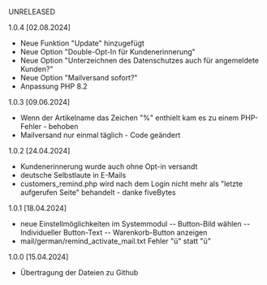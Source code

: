 UNRELEASED





1.0.4 [02.08.2024]

- Neue Funktion "Update" hinzugefügt
- Neue Option "Double-Opt-In für Kundenerinnerung"
- Neue Option "Unterzeichnen des Datenschutzes auch für angemeldete Kunden?"
- Neue Option "Mailversand sofort?"
- Anpassung PHP 8.2


1.0.3 [09.06.2024]

- Wenn der Artikelname das Zeichen "%" enthielt kam es zu einem PHP-Fehler - behoben
- Mailversand nur einmal täglich - Code geändert

1.0.2 [24.04.2024]

- Kundenerinnerung wurde auch ohne Opt-in versandt
- deutsche Selbstlaute in E-Mails
- customers_remind.php wird nach dem Login nicht mehr als "letzte aufgerufen Seite" behandelt - danke fiveBytes

1.0.1 [18.04.2024]

- neue Einstellmöglichkeiten im Systemmodul
	-- Button-Bild wählen
	-- Individueller Button-Text
	-- Warenkorb-Button anzeigen
- mail/german/remind_activate_mail.txt Fehler "ü" statt "&uuml;"


1.0.0 [15.04.2024]

- Übertragung der Dateien zu Github
